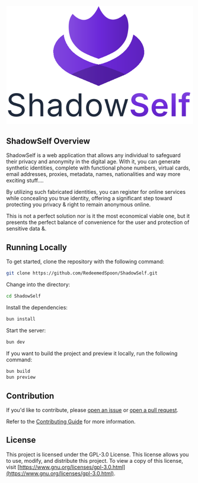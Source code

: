 <picture>
  <source media="(prefers-color-scheme: dark)" srcset="./src/lib/dark-logo.svg">
  <img alt="ShadowSelf" src="./src/lib/light-logo.svg">
</picture>

## ShadowSelf Overview

ShadowSelf is a web application that allows any individual to safeguard their privacy and anonymity in the digital age. With it, you can generate synthetic identities, complete with functional phone numbers, virtual cards, email addresses, proxies, metadata, names, nationalities and way more exciting stuff....

By utilizing such fabricated identities, you can register for online services while concealing you true identity, offering a significant step toward protecting you privacy & right to remain anonymous online.

This is not a perfect solution nor is it the most economical viable one, but it presents the perfect balance of convenience for the user and protection of sensitive data &.

## Running Locally

To get started, clone the repository with the following command:

```bash
git clone https://github.com/RedeemedSpoon/ShadowSelf.git
```

Change into the directory:

```bash
cd ShadowSelf
```

Install the dependencies:

```bash
bun install
```

Start the server:

```bash
bun dev
```

If you want to build the project and preview it locally, run the following command:

```bash
bun build
bun preview
```

## Contribution

If you'd like to contribute, please [open an issue](https://github.com/RedeemedSpoon/ShadowSelf/issues) or [open a pull request](https://github.com/RedeemedSpoon/ShadowSelf/pulls).

Refer to the [Contributing Guide](./CONTRIBUTING.md) for more information.

## License

This project is licensed under the GPL-3.0 License. This license allows you to use, modify, and distribute this project. To view a copy of this license, visit [https://www.gnu.org/licenses/gpl-3.0.html](https://www.gnu.org/licenses/gpl-3.0.html).
